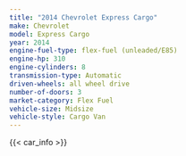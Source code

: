 ```yaml
---
title: "2014 Chevrolet Express Cargo"
make: Chevrolet
model: Express Cargo
year: 2014
engine-fuel-type: flex-fuel (unleaded/E85)
engine-hp: 310
engine-cylinders: 8
transmission-type: Automatic
driven-wheels: all wheel drive
number-of-doors: 3
market-category: Flex Fuel
vehicle-size: Midsize
vehicle-style: Cargo Van
---
```


{{< car_info >}}
